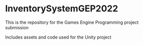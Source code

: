 # InventorySystemGEP2022

This is the repository for the Games Engine Programming project submission

Includes assets and code used for the Unity project
